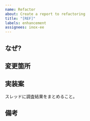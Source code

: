 ```yaml
---
name: Refactor
about: Create a report to refactoring
title: "[REF]"
labels: enhancement
assignees: inox-ee
---
```


## なぜ?

## 変更箇所

## 実装案

スレッドに調査結果をまとめること。

## 備考
